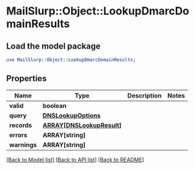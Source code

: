 # MailSlurp::Object::LookupDmarcDomainResults

## Load the model package
```perl
use MailSlurp::Object::LookupDmarcDomainResults;
```

## Properties
Name | Type | Description | Notes
------------ | ------------- | ------------- | -------------
**valid** | **boolean** |  | 
**query** | [**DNSLookupOptions**](DNSLookupOptions) |  | 
**records** | [**ARRAY[DNSLookupResult]**](DNSLookupResult) |  | 
**errors** | **ARRAY[string]** |  | 
**warnings** | **ARRAY[string]** |  | 

[[Back to Model list]](../README#documentation-for-models) [[Back to API list]](../README#documentation-for-api-endpoints) [[Back to README]](../README)


